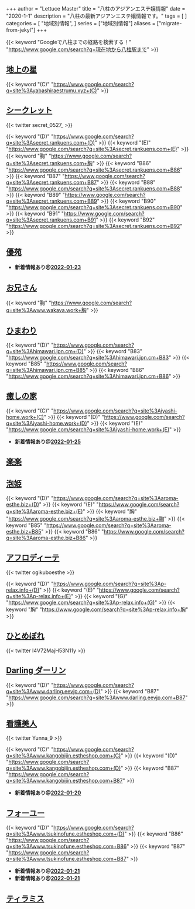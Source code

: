 +++
author = "Lettuce Master"
title = "八柱のアジアンエステ嬢情報"
date = "2020-1-1"
description = "八柱の最新アジアンエステ嬢情報です。"
tags = [
]
categories = [
    "地域別情報",
]
series = ["地域別情報"]
aliases = ["migrate-from-jekyl"]
+++

{{< keyword "Googleで八柱までの経路を検索する！" "https://www.google.com/search?q=現在地から八柱駅まで" >}}

## [地上の星](http://yabashiraestrumu.xyz/)
{{< keyword "(C)" "https://www.google.com/search?q=site%3Ayabashiraestrumu.xyz+(C)" >}} 

## [シークレット](http://secret.rankuens.com/)


{{< twitter secret_0527_ >}}

{{< keyword "(D)" "https://www.google.com/search?q=site%3Asecret.rankuens.com+(D)" >}} {{< keyword "(E)" "https://www.google.com/search?q=site%3Asecret.rankuens.com+(E)" >}} {{< keyword "胸" "https://www.google.com/search?q=site%3Asecret.rankuens.com+胸" >}} {{< keyword "B86" "https://www.google.com/search?q=site%3Asecret.rankuens.com+B86" >}} {{< keyword "B87" "https://www.google.com/search?q=site%3Asecret.rankuens.com+B87" >}} {{< keyword "B88" "https://www.google.com/search?q=site%3Asecret.rankuens.com+B88" >}} {{< keyword "B89" "https://www.google.com/search?q=site%3Asecret.rankuens.com+B89" >}} {{< keyword "B90" "https://www.google.com/search?q=site%3Asecret.rankuens.com+B90" >}} {{< keyword "B91" "https://www.google.com/search?q=site%3Asecret.rankuens.com+B91" >}} {{< keyword "B92" "https://www.google.com/search?q=site%3Asecret.rankuens.com+B92" >}} 

## [優苑](http://yuen.est-u.com/)


- **新着情報あり@[2022-01-23](/post/2022-01-23)**
## [お兄さん](http://www.wakava.work/)
{{< keyword "胸" "https://www.google.com/search?q=site%3Awww.wakava.work+胸" >}} 

## [ひまわり](https://himawari.jpn.cm/)
{{< keyword "(D)" "https://www.google.com/search?q=site%3Ahimawari.jpn.cm+(D)" >}} {{< keyword "B83" "https://www.google.com/search?q=site%3Ahimawari.jpn.cm+B83" >}} {{< keyword "B85" "https://www.google.com/search?q=site%3Ahimawari.jpn.cm+B85" >}} {{< keyword "B86" "https://www.google.com/search?q=site%3Ahimawari.jpn.cm+B86" >}} 

## [癒しの家](http://iyashi-home.work/)
{{< keyword "(C)" "https://www.google.com/search?q=site%3Aiyashi-home.work+(C)" >}} {{< keyword "(D)" "https://www.google.com/search?q=site%3Aiyashi-home.work+(D)" >}} {{< keyword "(E)" "https://www.google.com/search?q=site%3Aiyashi-home.work+(E)" >}} 

- **新着情報あり@[2022-01-25](/post/2022-01-25)**
## [楽楽](http://raku.est-u.com/)


## [泡姫](http://aroma-esthe.biz/)
{{< keyword "(D)" "https://www.google.com/search?q=site%3Aaroma-esthe.biz+(D)" >}} {{< keyword "(E)" "https://www.google.com/search?q=site%3Aaroma-esthe.biz+(E)" >}} {{< keyword "胸" "https://www.google.com/search?q=site%3Aaroma-esthe.biz+胸" >}} {{< keyword "B85" "https://www.google.com/search?q=site%3Aaroma-esthe.biz+B85" >}} {{< keyword "B86" "https://www.google.com/search?q=site%3Aaroma-esthe.biz+B86" >}} 

## [アフロディーテ](https://p-relax.info/)


{{< twitter ogikuboesthe >}}

{{< keyword "(D)" "https://www.google.com/search?q=site%3Ap-relax.info+(D)" >}} {{< keyword "(E)" "https://www.google.com/search?q=site%3Ap-relax.info+(E)" >}} {{< keyword "(G)" "https://www.google.com/search?q=site%3Ap-relax.info+(G)" >}} {{< keyword "胸" "https://www.google.com/search?q=site%3Ap-relax.info+胸" >}} 

## [ひとめぼれ](http://www.a-hitomebore.info/)


{{< twitter I4V72MajH53N11y >}}



## [Darling ダーリン](http://www.darling.eevjp.com/)
{{< keyword "(D)" "https://www.google.com/search?q=site%3Awww.darling.eevjp.com+(D)" >}} {{< keyword "B87" "https://www.google.com/search?q=site%3Awww.darling.eevjp.com+B87" >}} 

## [看護美人](http://www.kangobijin.estheshop.com/)


{{< twitter Yunna_9 >}}

{{< keyword "(C)" "https://www.google.com/search?q=site%3Awww.kangobijin.estheshop.com+(C)" >}} {{< keyword "(D)" "https://www.google.com/search?q=site%3Awww.kangobijin.estheshop.com+(D)" >}} {{< keyword "B87" "https://www.google.com/search?q=site%3Awww.kangobijin.estheshop.com+B87" >}} 

- **新着情報あり@[2022-01-20](/post/2022-01-20)**
## [フォーユー](http://www.tsukinofune.estheshop.com/)
{{< keyword "(D)" "https://www.google.com/search?q=site%3Awww.tsukinofune.estheshop.com+(D)" >}} {{< keyword "B86" "https://www.google.com/search?q=site%3Awww.tsukinofune.estheshop.com+B86" >}} {{< keyword "B87" "https://www.google.com/search?q=site%3Awww.tsukinofune.estheshop.com+B87" >}} 

- **新着情報あり@[2022-01-21](/post/2022-01-21)**
- **新着情報あり@[2022-01-21](/post/2022-01-21)**
## [ティラミス](http://tiramisu.m-es.net/)


